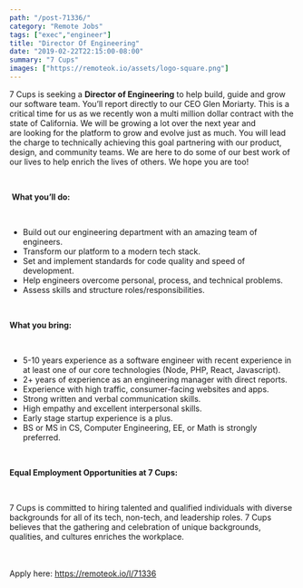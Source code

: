 ```yaml
---
path: "/post-71336/"
category: "Remote Jobs"
tags: ["exec","engineer"]
title: "Director Of Engineering"
date: "2019-02-22T22:15:00-08:00"
summary: "7 Cups"
images: ["https://remoteok.io/assets/logo-square.png"]
---
```


<p>7 Cups is seeking a&nbsp;<strong>Director of Engineering</strong> to help build, guide and grow our software team. You&rsquo;ll report directly to our CEO Glen Moriarty. This is a critical time for us as we recently won a multi million dollar contract with the state of California. We will be growing a lot over the next year and are&nbsp;looking for the platform to grow and evolve just as much. You will lead the charge to technically achieving this goal partnering with our product, design, and community teams. We are here to do some of our best work of our lives to help enrich the lives of others. We hope you are too!</p><br /><p>&nbsp;<strong>What you&rsquo;ll do:</strong></p><br /><ul><li>Build out our engineering department with an amazing team of engineers.</li><li>Transform our platform to a modern tech stack.</li><li>Set and implement standards for code quality and speed of development.</li><li>Help engineers overcome personal, process, and technical problems.</li><li>Assess skills and structure roles/responsibilities.</li></ul><br /><p><strong>What you bring:</strong></p><br /><ul><li>5-10 years experience as a software engineer with recent experience in at least one of our core technologies (Node, PHP, React, Javascript).</li><li>2+ years of experience as an engineering manager with direct reports.</li><li>Experience with high traffic, consumer-facing websites and apps.</li><li>Strong written and verbal communication skills.</li><li>High empathy and excellent interpersonal skills.</li><li>Early stage startup experience is a plus.</li><li>BS or MS in CS, Computer Engineering, EE, or Math is strongly preferred.</li></ul><br /><p><strong>Equal Employment Opportunities at 7 Cups:</strong></p><br /><p>7 Cups is committed to hiring talented and qualified individuals with diverse backgrounds for all of its tech, non-tech, and leadership roles. 7 Cups believes that the gathering and celebration of unique backgrounds, qualities, and cultures enriches the workplace. &nbsp;&nbsp;</p>

<br/>
<br/>
Apply here: <A HREF="https://remoteok.io/l/71336">https://remoteok.io/l/71336</A>
